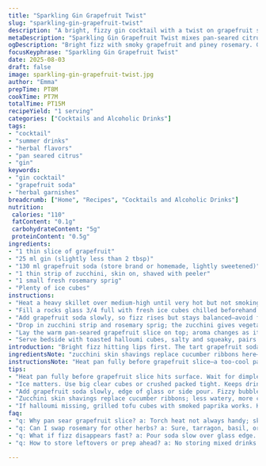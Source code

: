 ```yaml
---
title: "Sparkling Gin Grapefruit Twist"
slug: "sparkling-gin-grapefruit-twist"
description: "A bright, fizzy gin cocktail with a twist on grapefruit soda and fresh herbal and vegetal notes. Uses slightly reduced gin quantity, swaps cucumber ribbons for thin slices of zucchini, and thyme for rosemary to add piney aroma. The citrus gets charred to hint smoky bitterness but torches replaced by skillet pan-searing for easier kitchens. Glaçons chilled thoroughly. Garnish changed to grilled grapefruit slice. Served with toasted halloumi bites instead of cheese-cucumber combos for salt contrast. Texture and aroma layered with bubbles, herbal hints, and bitterness. A brisk, light drink with complexity atop quick summer gatherings."
metaDescription: "Sparkling Gin Grapefruit Twist mixes pan-seared citrus, herbal rosemary, and crisp zucchini ribbons with lightly sweetened grapefruit soda for bright, layered refreshment."
ogDescription: "Bright fizz with smoky grapefruit and piney rosemary. Gin reduced, zucchini skin crunch, pan seared citrus, bubbles linger—clean, complex, light summer sip."
focusKeyphrase: "Sparkling Gin Grapefruit Twist"
date: 2025-08-03
draft: false
image: sparkling-gin-grapefruit-twist.jpg
author: "Emma"
prepTime: PT8M
cookTime: PT7M
totalTime: PT15M
recipeYield: "1 serving"
categories: ["Cocktails and Alcoholic Drinks"]
tags:
- "cocktail"
- "summer drinks"
- "herbal flavors"
- "pan seared citrus"
- "gin"
keywords:
- "gin cocktail"
- "grapefruit soda"
- "herbal garnishes"
breadcrumb: ["Home", "Recipes", "Cocktails and Alcoholic Drinks"]
nutrition: 
 calories: "110"
 fatContent: "0.1g"
 carbohydrateContent: "5g"
 proteinContent: "0.5g"
ingredients:
- "1 thin slice of grapefruit"
- "25 ml gin (slightly less than 2 tbsp)"
- "130 ml grapefruit soda (store brand or homemade, lightly sweetened)"
- "1 thin strip of zucchini, skin on, shaved with peeler"
- "1 small fresh rosemary sprig"
- "Plenty of ice cubes"
instructions:
- "Heat a heavy skillet over medium-high until very hot but not smoking. Place the grapefruit slice in the pan. Press lightly, cook about 1 minute each side till spots turn dark brown, edges curling and caramel scent pops. Watch closely. If no torch at hand, pan searing adds smoky notes and crisps surface—skip if you want clean acidity."
- "Fill a rocks glass 3/4 full with fresh ice cubes chilled beforehand (avoid melting water dilution). Pour gin over ice, swirl gently to chill."
- "Add grapefruit soda slowly, so fizz rises but stays balanced—avoid flat drink or foam overflow."
- "Drop in zucchini strip and rosemary sprig; the zucchini gives vegetal crunch, lightly bitter green note, rosemary yanks pine aroma that cuts sweetness."
- "Lay the warm pan-seared grapefruit slice on top; aroma changes as it warms the glass rim. It gives bitter-sweet smoke, complements gin botanicals."
- "Serve bedside with toasted halloumi cubes, salty and squeaky, pairs with vegetal freshness of zucchini and herbal pine from rosemary."
introduction: "Bright fizz hitting lips first. The tart grapefruit soda gives sharp citrus punch—something sweet but not saccharine. Gin reduced slightly; less boozy haze, more bouquet showing. Swapping cucumber for zucchini skin ribbons brings a woody, subtle raw crunch instead of watery freshness. Rosemary over thyme for a more robust piney scent, stands up better to gin and charred citrus. Grapefruit sliced thin then seared, no torch needed; the pan caramelizes sugars, a quick smell of burnt citrus that flips the flavor. Glaçons crucial, packed tight and cold, chilling without rapid melt slows dilution. Halloumi toasties alongside provide salty, chewing contrast to smooth sip. Tried this on breezy evenings; complexity without fuss. Fizz doesn’t fade fast, it lingers with vegetal-whiff and herb bite. Easy swaps and tweaks make all the difference, nothing rigid. Original idea took shape, but my few adjustments gave it sharper edge, more body, less plain refreshment. Summer in a glass."
ingredientsNote: "zucchini skin shavings replace cucumber ribbons here—less watery, more textured and earthy. Keep peel on, that's where gentle herbs and bitterness sit. Rosemary sprig over thyme changes cocktail vibe dramatically; rosemary lingers on the nose longer, more assertive woody. Grapefruit slice pan-seared, not torched—common kitchens lack torches but heat and contact yield caramelization on surface, quicker, less fussy, and smoky tone builds. Use grapefruit soda that’s lightly sweetened—too much sugar overwhelms gin’s botanicals and dry edge. Gin amount lowered slightly, helps keep cocktail crisp, balance easier. Ice critical: use big clear cubes or crushed packed tight; prevents melt dilution too fast, keeps bubbles lively. If halloumi unavailable, try grilled tofu cubes sprinkled with smoked paprika, keeps salty contrast and chew. Always prep drink glasses with cold beforehand to hold chill longer, avoid cloudy water from quick melting. The ritual of flames or heat on citrus isn’t just decoration—it's flavor shift that changes cocktail depth wildly. Fresh herbs should be whole sprigs, bruised slightly to release oils but not torn to bits—no bitter over-extract."
instructionsNote: "Heat pan fully before grapefruit slice—a too-cool pan means no caramelization, just soggy cooking; look for dimpled browned spots appearing quickly. Keep aroma in mind—like popcorn crackle in pan—sign you’re in golden window not burnt black. When ice fills glass 3/4 full, add gin first, swirl gently; this chills liquor without water loss. Pour soda slowly over edge; fizz must build slowly or you flatten drink, foam rushes everywhere. Add zucchini and rosemary last; gentle stir to marry flavors without crushing herbs. Placing warm grapefruit on cocktail top is last step; enough heat to release oils but avoid cooking drink cold inside. Serve immediately; bubbles mute fast with delay. Toast and cube halloumi ahead, store warm but off heat for chewy salty bites. If you don’t have big ice, crush your own from frozen bottles. Avoid shaking cocktail—delicate carbonation destroyed. Experiment with herb substitution on occasion—tarragon, basil, or sage—but rosemary offers best piney lift in this combo. If no fresh herbs, drop a tiny dried sprinkle but flavor is weaker. Watch garnishes closely; oversteeping herbs can turn bitterness harsh. This drink thrives on balance of fresh, cold, bitter, burnt, and herbal; eye and nose guidance work better than timers. Have a tray ready for fast plating and serving; fizz dies fast once poured."
tips:
- "Heat pan fully before grapefruit slice hits surface. Wait for dimpled spots, quick caramel brown. Beware soggy pulp from low heat. Smell like popcorn cracking in pan means right moment; too dark, bitter notes creep fast. Pan contact time controls smoke intensity; watch edges curl, don’t burn black."
- "Ice matters. Use big clear cubes or crushed packed tight. Keeps drink cold longer, slows dilution. Avoid cloudy water fast melt kills fizz speed. Glass chilled ahead better—prevents fast temp drop. Add gin over ice first, swirl gently. No shaking or too rough fizz disappears, flat drink happens."
- "Add grapefruit soda slowly, edge of glass or side pour. Fizzy bubble layer stays balanced longer. Pour fast and foam explodes ruining textures and aromas. Bubble retention key here. Don’t overload liquid or fizz flattens quick, drink dulls."
- "Zucchini skin shavings replace cucumber ribbons; less watery, more chew. Keep peel on—bitter freshness sits there. Rosemary whole sprigs bruised lightly, no tearing. Too much bruising leaches harsh flavors, herbs turn bitter. Pine aroma cuts sweetness well, thyme swapped out for robust scent."
- "If halloumi missing, grilled tofu cubes with smoked paprika works. Keeps chew, salt contrast, smoky punch. Toast cubes before serving, warm but off heat to keep firm texture. Prep garnishes ready: warm grapefruit placed last releases oils slowly but no cooking inside drink; aroma shifts as glass warms."
faq:
- "q: Why pan sear grapefruit slice? a: Torch heat not always handy; skillet pan sear caramelizes sugars quick. Produces smoky, bitter notes, crisp edges. Low heat equals soggy slice, no good. Watch dimpled brown spots for cue. Aroma like popcorn crackle signals done. Avoid burned black parts."
- "q: Can I swap rosemary for other herbs? a: Sure, tarragon, basil, or sage possible but pine aroma missing then. Rosemary lingers stronger on nose; stronger than thyme here. If no fresh herbs, dried sprinkle okay but taste weaker. Whole sprigs bruised lightly preferred to release oils slowly without bitterness."
- "q: What if fizz disappears fast? a: Pour soda slow over glass edge. Avoid splashing or stirring too hard after. Use big ice cubes or packed crushed ice, slows melt dilution, keeps bubbles lively longer. Shaking kills carbonation fast. Always chill glass first to keep temp steady."
- "q: How to store leftovers or prep ahead? a: No storing mixed drinks. Prep garnishes like halloumi cubes ahead but keep warm separate. Ice definitely chilled and ready before serving. Soda pre-chilled too. Avoid pre-mixing with ice to stop dilution. If forced, keep separate components cold till last moment."

---
```

